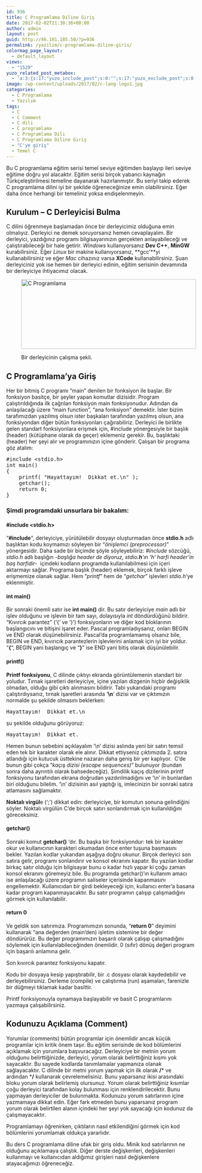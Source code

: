 ```yaml
---
id: 936
title: C Programlama Diline Giriş
date: 2017-02-02T21:30:36+00:00
author: admin
layout: post
guid: http://46.101.185.50/?p=936
permalink: /yazilim/c-programlama-diline-giris/
colormag_page_layout:
  - default_layout
views:
  - "1529"
yuzo_related_post_metabox:
  - 'a:3:{s:17:"yuzo_include_post";s:0:"";s:17:"yuzo_exclude_post";s:0:"";s:21:"yuzo_disabled_related";N;}'
image: /wp-content/uploads/2017/02/c-lang-logo1.jpg
categories:
  - C Programlama
  - Yazılım
tags:
  - C
  - C Comment
  - C dili
  - C programlama
  - C Programlama Dili
  - C Programlama Diline Giriş
  - "C'ye giriş"
  - Temel C
---
```

Bu C programlama eğitim serisi temel seviye eğitimden başlayıp ileri seviye eğitime doğru yol alacaktır. Eğitim serisi birçok yabancı kaynağın Türkçeleştirilmesi temeline dayanarak hazırlanmıştır. Bu seriyi takip ederek C programlama dilini iyi bir şekilde öğreneceğinize emin olabilirsiniz. Eğer daha önce herhangi bir temeliniz yoksa endişelenmeyin.

## Kurulum &#8211; C Derleyicisi Bulma

C dilini öğrenmeye başlamadan önce bir derleyicimiz olduğuna emin olmalıyız. Derleyici ne demek soruyorsanız hemen cevaplayalım. Bir derleyici, yazdığınız programı bilgisayarınızın gerçekten anlayabileceği ve çalıştırabileceği bir hale getirir. _Windows_ kullanıyorsanız **Dev C++**, **MinGW** kurabilirsiniz. Eğer _Linux_ bir makine kullanıyorsanız, **gcc&#8217;**yi kullanabilirsiniz ve eğer _Mac_ cihazınız varsa **XCode** kullanabilirsiniz. Şuan derleyiciniz yok ise hemen bir derleyici edinin, eğitim serisinin devamında bir derleyiciye ihtiyacımız olacak.<figure id="attachment_952" aria-describedby="caption-attachment-952" style="width: 468px" class="wp-caption aligncenter">

[<img class="wp-image-952 size-full" src="http://46.101.185.50/wp-content/uploads/2017/02/c-compiling.png" alt="C Programlama" width="468" height="186" srcset="http://localhost:8080/mysite/wp-content/uploads/2017/02/c-compiling.png 468w, http://localhost:8080/mysite/wp-content/uploads/2017/02/c-compiling-300x119.png 300w" sizes="(max-width: 468px) 100vw, 468px" />](http://46.101.185.50/wp-content/uploads/2017/02/c-compiling.png)<figcaption id="caption-attachment-952" class="wp-caption-text">Bir derleyicinin çalışma şekli.</figcaption></figure> 

## C Programlama&#8217;ya Giriş

Her bir bitmiş C programı &#8220;main&#8221; denilen bir fonksiyon ile başlar. Bir fonksiyon basitçe, bir şeyler yapan komutlar dizisidir. Program çalıştırıldığında ilk çağrılan fonksiyon main fonksiyonudur. Adından da anlaşılacağı üzere &#8220;main function&#8221;, &#8220;ana fonksiyon&#8221; demektir. İster bizim tarafımızdan yazılmış olsun ister başkaları tarafından yazılmış olsun, ana fonksiyondan diğer bütün fonksiyonları çağırabiliriz. Derleyici ile birlikte gelen standart fonksiyonlara erişmek için, #include yönergesiyle bir başlık (header) (kütüphane olarak da geçer) eklemeniz gerekir. Bu, başlıktaki (header) her şeyi alır ve programınızın içine gönderir. Çalışan bir programa göz atalım:

<pre class="example">#include &lt;stdio.h&gt;
int main()
{
    printf( "Hayattayım!  Dikkat et.\n" );
    getchar();
    return 0;
}
</pre>

### Şimdi programdaki unsurlara bir bakalım:

#### #include <stdio.h>

&#8220;<span lang="tr"><strong>#include</strong>&#8220;, derleyiciye, yürütülebilir dosyayı oluşturmadan önce <strong>stdio.h</strong> adlı başlıktan kodu koymamızı söyleyen bir &#8220;<em>önişlemci (preprocessor)</em>&#8221; yönergesidir. Daha sade bir biçimde şöyle söyleyebiliriz: <em>#include</em> sözcüğü, <em>stdio.h</em> adlı başlığın <em>-başlığa header de diyoruz, stdio<strong>.h</strong>&#8216;ın &#8216;h&#8217; harfi header&#8217;in baş harfidir-  </em>içindeki kodların programda kullanılabilmesi için içeri aktarmayı sağlar. Programa başlık (header) eklemek, birçok farklı işleve erişmemize olanak sağlar. Hem &#8220;<em>printf</em>&#8221; hem de &#8220;<em>getchar</em>&#8221; işlevleri <em>stdio.h</em>&#8216;ye eklenmiştir.</span>

#### int main()

Bir sonraki önemli satır ise **int main()** dir. Bu satır derleyiciye _main_ adlı bir işlev olduğunu ve işlevin bir tam sayı, dolayısıyla _int_ döndürdüğünü bildirir. &#8220;Kıvırcık parantez&#8221; (&#8216;{&#8216; ve &#8216;}&#8217;) fonksiyonların ve diğer kod bloklarının başlangıcını ve bitişini işaret eder. Pascal programladıysanız, onları BEGIN ve END olarak düşünebilirsiniz. Pascal&#8217;da programlamamış olsanız bile, BEGIN ve END, kıvırıcık parantezlerin işlevlerini anlamak için iyi bir yoldur. &#8220;**{**&#8220;, BEGIN yani başlangıç ve &#8220;**}**&#8221; ise END yani bitiş olarak düşünülebilir.

#### printf()

**Printf fonksiyonu**, C dilinde çıktıyı ekranda görüntülemenin standart bir yoludur. Tırnak işaretleri derleyiciye, içine yazılan dizgenin hiçbir değişiklik olmadan, olduğu gibi çıktı alınmasını bildirir. Tabi yukarıdaki programı çalıştırdıysanız, tırnak işaretleri arasında &#8216;**\n**&#8216; dizisi var ve çıktımızın normalde şu şekilde olmasını beklerken:

<pre class="example">Hayattayım!  Dikkat et.\n</pre>

şu şekilde olduğunu görüyoruz:

<pre class="example">Hayattayım!  Dikkat et.
</pre>

Hemen bunun sebebini açıklayalım &#8216;\n&#8217; dizisi aslında yeni bir satırı temsil eden tek bir karakter olarak ele alınır. Dikkat ettiyseniz çıktımızda 2. satıra atlandığı için kutucuk üsttekine nazaran daha geniş bir yer kaplıyor.  C&#8217;de bunun gibi çokça &#8220;_kaçış dizisi (escape sequences)_&#8221; bulunuyor (bundan sonra daha ayrıntılı olarak bahsedeceğiz). Şimdilik kaçış dizilerinin printf fonksiyonu tarafından ekrana doğrudan yazdırılmadığını ve &#8216;\n&#8217; in bunlardan biri olduğunu bilelim. &#8216;\n&#8217; dizisinin asıl yaptığı iş, imlecinizin bir sonraki satıra atlamasını sağlamaktır.

**Noktalı virgül**e (&#8216;;&#8217;) dikkat edin: derleyiciye, bir komutun sonuna gelindiğini söyler. Noktalı virgülün C&#8217;de birçok satırı sonlandırmak için kullanıldığını göreceksiniz.

#### getchar()

Sonraki komut **getchar()** &#8216;dır. Bu başka bir fonksiyondur: tek bir karakter okur ve kullanıcının karakteri okumadan önce enter tuşuna basmasını bekler. Yazılan kodlar yukarıdan aşağıya doğru okunur. Birçok derleyici son satıra gelir, programı sonlandırır ve konsol ekranını kapatır. Bu yazılan kodlar birkaç satır olduğu için bilgisayar bunu o kadar hızlı yapar ki çoğu zaman konsol ekranını göremeyiz bile. Bu programda getchar()&#8217;ın kullanım amacı ise anlaşılacağı üzere programın saliseler içerisinde kapanmasını engellemektir. Kullanıcıdan bir girdi bekleyeceği için, kullanıcı enter&#8217;a basana kadar program kapanmayacaktır. Bu satır programın çalışıp çalışmadığını görmek için kullanılabilir.

#### return 0

Ve geldik son satırımıza. Programımızın sonunda, &#8220;**return 0**&#8221; deyimini kullanarak &#8220;ana değerden (main&#8217;den) işletim sistemine bir değer döndürürüz. Bu değer programımızın başarılı olarak çalışıp çalışmadığını söylemek için kullanılabileceğinden önemlidir. 0 (sıfır) dönüş değeri program için başarılı anlamına gelir.

Son kıvırcık parantez fonksiyonu kapatır.

Kodu bir dosyaya kesip yapıştırabilir, bir .c dosyası olarak kaydedebilir ve derleyebilirsiniz. Derleme (compile) ve çalıştırma (run) aşamaları, farenizle bir düğmeyi tıklamak kadar basittir.

Printf fonksiyonuyla oynamaya başlayabilir ve basit C programlarını yazmaya çalışabilirsiniz.

## Kodunuzu Açıklama (Comment)

Yorumlar (comments) bütün programlar için önemlidir ancak küçük programlar için kritik önem taşır. Bu eğitim serisinde de kod bölümlerini açıklamak için yorumlara başvuracağız. Derleyiciye bir metnin yorum olduğunu belirttiğinizde, derleyici, yorum olarak belirttiğiniz kısmı yok sayacaktır. Bu sayede kodlarda tanımlamalar yapmanıza olanak sağlayacaktır. C dilinde bir metni yorum yapmak için ilk olarak **/*** ve ardından ***/** kullanarak çevrelemelisiniz. Bunu yaparsanız ikisi arasındaki bloku yorum olarak belirlemiş olursunuz. Yorum olarak belirttiğiniz kısımlar çoğu derleyici tarafından kolay bulunması için renklendirilecektir. Bunu yapmayan derleyiciler de bulunmakta. Kodunuzu yorum satırlarının içine yazmamaya dikkat edin. Eğer fark etmeden bunu yaparsanız program yorum olarak belirtilen alanın içindeki her şeyi yok sayacağı için kodunuz da çalışmayacaktır.

Programlamayı öğrenirken, çıktıların nasıl etkilendiğini görmek için kod bölümlerini yorumlamak oldukça yararlıdır.

Bu ders C programlama diline ufak bir giriş oldu. Minik kod satırlarının ne olduğunu açıklamaya çalıştık. Diğer derste değişkenleri, değişkenleri kullanmayı ve kullanıcıdan aldığımız girişleri nasıl değişkenlere atayacağımızı öğreneceğiz.